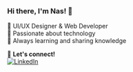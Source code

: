 ### Hi there, I'm Nas! 👋
🔹 UI/UX Designer & Web Developer  
🔹 Passionate about technology  
🔹 Always learning and sharing knowledge  

📌 **Let's connect!**  
[![LinkedIn](https://img.shields.io/badge/LinkedIn-Ikhlas-blue)](https://www.linkedin.com/in/dinkznasaruddin/)
